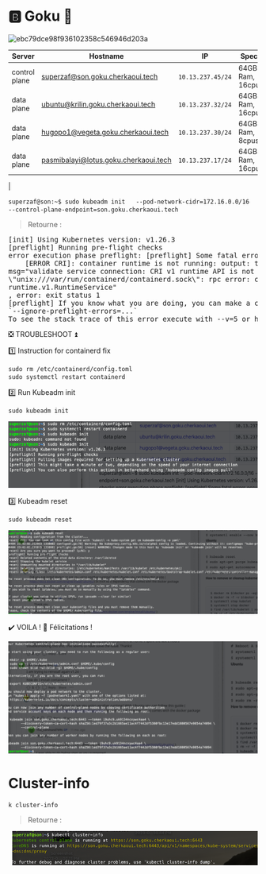 # :b: Goku :kimono:     
![ebc79dce98f936102358c546946d203a](https://user-images.githubusercontent.com/94937145/228716172-59192808-aa7c-4250-98c6-f2c7c0a91dd3.jpg)
 
| Server           | Hostname                             |  IP               | Specs                 |
|------------------|--------------------------------------|-------------------|-----------------------|
| control plane    |superzaf@son.goku.cherkaoui.tech        | `10.13.237.45/24` | 64GB Ram,      16cpus |
| data plane       |ubuntu@krilin.goku.cherkaoui.tech     | `10.13.237.32/24` | 64GB Ram,      16cpus |
| data plane       |hugopo1@vegeta.goku.cherkaoui.tech     | `10.13.237.30/24` | 64GB Ram,       8cpus |
| data plane       |pasmibalayi@lotus.goku.cherkaoui.tech      | `10.13.237.17/24` | 64GB Ram,      16cpus 
|



```
superzaf@son:~$ sudo kubeadm init   --pod-network-cidr=172.16.0.0/16   
--control-plane-endpoint=son.goku.cherkaoui.tech
```
> Retourne :
<pre>
[init] Using Kubernetes version: v1.26.3
[preflight] Running pre-flight checks
error execution phase preflight: [preflight] Some fatal errors occurred:
	[ERROR CRI]: container runtime is not running: output: time="2023-04-04T21:34:30Z" level=fatal 
msg="validate service connection: CRI v1 runtime API is not implemented for endpoint 
\"unix:///var/run/containerd/containerd.sock\": rpc error: code = Unimplemented desc = unknown service 
runtime.v1.RuntimeService"
, error: exit status 1
[preflight] If you know what you are doing, you can make a check non-fatal with 
`--ignore-preflight-errors=...`
To see the stack trace of this error execute with --v=5 or higher
</pre>

❎ TROUBLESHOOT ⏫

1️⃣  Instruction for containerd fix 

```
sudo rm /etc/containerd/config.toml
sudo systemctl restart containerd
```

2️⃣ Run Kubeadm init

```
sudo kubeadm init
```
<img 
src='https://github.com/CollegeBoreal/INF1100-201-23H-02/blob/main/5.Metal/B.Goku/images/config.toml-fix.png'>

3️⃣ Kubeadm reset 

```
sudo kubeadm reset 
```
<img 
src='https://github.com/CollegeBoreal/INF1100-201-23H-02/blob/main/5.Metal/B.Goku/images/Kubeadm-reset.png'>

✔️ VOILA ! :tada: Félicitations !

<img src='https://github.com/CollegeBoreal/INF1100-201-23H-02/blob/main/5.Metal/B.Goku/images/VOILA!.png'>



 
 # Cluster-info
 ```
 k cluster-info
 ```
 > Retourne :
 <pre>
 <img 
src='https://github.com/CollegeBoreal/INF1100-201-23H-02/blob/main/5.Metal/B.Goku/images/k_cluster_info.png'>
 </pre>
